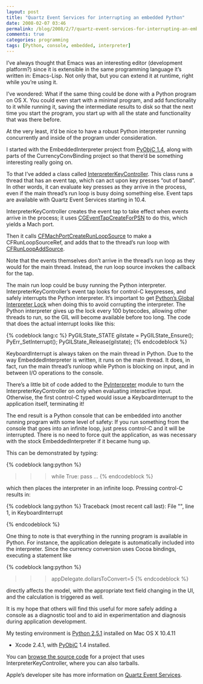 ```yaml
---
layout: post
title: "Quartz Event Services for interrupting an embedded Python"
date: 2008-02-07 03:46
permalink: /blog/2008/2/7/quartz-event-services-for-interrupting-an-embedded-python.html
comments: true
categories: programming
tags: [Python, console, embedded, interpreter]
---
```

I’ve always thought that Emacs was an interesting editor (development
platform?) since it is extensible in the same programming language it’s
written in: Emacs-Lisp. Not only that, but you can extend it at runtime,
right while you’re using it.

I’ve wondered: What if the same thing could be done with a Python
program on OS X. You could even start with a minimal program, and add
functionality to it while running it, saving the intermediate results to
disk so that the next time you start the program, you start up with all
the state and functionality that was there before.

At the very least, it’d be nice to have a robust Python interpreter
running concurrently and inside of the program under consideration.
<!--more-->
I started with the EmbeddedInterpreter project from [PyObjC 1.4][],
along with parts of the CurrencyConvBinding project so that there’d be
something interesting really going on.

To that I’ve added a class called [InterpreterKeyController][]. This
class runs a thread that has an event tap, which can act upon key
presses “out of band”. In other words, it can evaluate key presses as
they arrive in the process, even if the main thread’s run loop is busy
doing something else. Event taps are available with Quartz Event
Services starting in 10.4.

InterpreterKeyController creates the event tap to take effect when
events arrive in the process; it uses [CGEventTapCreateForPSN][] to do
this, which yields a Mach port.

Then it calls [CFMachPortCreateRunLoopSource][] to make a
CFRunLoopSourceRef, and adds that to the thread’s run loop with
[CFRunLoopAddSource][].

Note that the events themselves don’t arrive in the thread’s run loop as
they would for the main thread. Instead, the run loop source invokes the
callback for the tap.

The main run loop could be busy running the Python interpreter.
InterpreterKeyController’s event tap looks for control-C keypresses, and
safely interrupts the Python interpreter. It’s important to get
[Python’s Global Interpreter Lock][] when doing this to avoid corrupting
the interpreter. The Python interpreter gives up the lock every 100
bytecodes, allowing other threads to run, so the GIL will become
available before too long. The code that does the actual interrupt looks
like this:

{% codeblock lang:c %}
PyGILState_STATE gilstate = PyGILState_Ensure();
PyErr_SetInterrupt();
PyGILState_Release(gilstate);
{% endcodeblock %}

KeyboardInterrupt is always taken on the main thread in Python. Due to
the way EmbeddedInterpreter is written, it runs on the main thread. It
does, in fact, run the main thread’s runloop while Python is blocking on
input, and in between I/O operations to the console.

There’s a little bit of code added to the [PyInterpreter][] module to
turn the InterpreterKeyController on only when evaluating interactive
input. Otherwise, the first control-C typed would issue a
KeyboardInterrupt to the application itself, terminating it!

The end result is a Python console that can be embedded into another
running program with some level of safety: If you run something from the
console that goes into an infinite loop, just press control-C and it
will be interrupted. There is no need to force quit the application, as
was necessary with the stock EmbeddedInterpreter if it became hung up.

This can be demonstrated by typing:

{% codeblock lang:python %}
>>> while True: pass
... 
{% endcodeblock %}

which then places the interpreter in an infinite loop. Pressing
control-C results in:

{% codeblock lang:python %}
Traceback (most recent call last):
File "", line 1, in 
KeyboardInterrupt
>>>
{% endcodeblock %}

One thing to note is that everything in the running program is available
in Python. For instance, the application delegate is automatically
included into the interpreter. Since the currency conversion uses Cocoa
bindings, executing a statement like

{% codeblock lang:python %}
>>> appDelegate.dollarsToConvert=5
{% endcodeblock %}

directly affects the model, with the appropriate text field changing in
the UI, and the calculation is triggered as well.

It is my hope that others will find this useful for more safely adding a
console as a diagnostic tool and to aid in experimentation and diagnosis
during application development.

My testing environment is [Python 2.5.1][] installed on Mac OS X 10.4.11
+ Xcode 2.4.1, with [PyObjC][] 1.4 installed.

You can [browse the source code][] for a project that uses
InterpreterKeyController, where you can also tarballs.

Apple’s developer site has more information on [Quartz Event Services][].

  [PyObjC 1.4]: http://svn.red-bean.com/pyobjc/branches/pyobjc-1.4-branch/
  [InterpreterKeyController]: http://www.bitbucket.org/kamitchell/interpreterkeycontroller/src/tip/InterpreterKeyController.m
  [CGEventTapCreateForPSN]: http://developer.apple.com/documentation/Carbon/Reference/QuartzEventServicesRef/Reference/reference.html#//apple_ref/c/func/CGEventTapCreateForPSN
  [CFMachPortCreateRunLoopSource]: http://developer.apple.com/documentation/CoreFoundation/Reference/CFMachPortRef/Reference/reference.html#//apple_ref/c/func/CFMachPortCreateRunLoopSource
  [CFRunLoopAddSource]: http://developer.apple.com/documentation/CoreFoundation/Reference/CFRunLoopRef/Reference/reference.html#//apple_ref/c/func/CFRunLoopAddSource
  [Python’s Global Interpreter Lock]: http://docs.python.org/api/threads.html
  [PyInterpreter]: http://www.bitbucket.org/kamitchell/interpreterkeycontroller/src/tip/PyInterpreter.py
  [Python 2.5.1]: http://www.python.org/download/
  [PyObjC]: http://pyobjc.sourceforge.net/
  [browse the source code]: http://www.bitbucket.org/kamitchell/interpreterkeycontroller/
  [Quartz Event Services]: http://developer.apple.com/documentation/Carbon/Reference/QuartzEventServicesRef/Reference/reference.html

